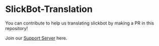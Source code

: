 # SlickBot-Translation

You can contribute to help us translating slickbot by making a PR in this repository!

Join our [Support Server](https://discord.gg/rAgmnThdcz) here.
